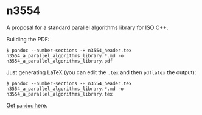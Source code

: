 n3554
=====

A proposal for a standard parallel algorithms library for ISO C++.

Building the PDF:

    $ pandoc --number-sections -H n3554_header.tex n3554_a_parallel_algorithms_library.*.md -o n3554_a_parallel_algorithms_library.pdf

Just generating LaTeX (you can edit the `.tex` and then `pdflatex` the output):

    $ pandoc --number-sections -H n3554_header.tex n3554_a_parallel_algorithms_library.*.md -o n3554_a_parallel_algorithms_library.tex

[Get `pandoc` here.](http://johnmacfarlane.net/pandoc/installing.html)

